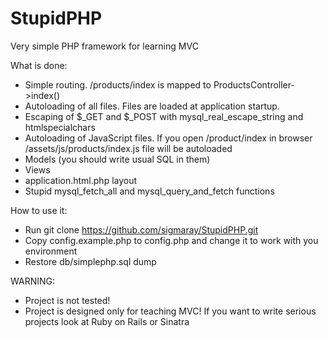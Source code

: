 StupidPHP
=========

Very simple PHP framework for learning MVC

What is done:
* Simple routing. /products/index is mapped to ProductsController->index()
* Autoloading of all files. Files are loaded at application startup.
* Escaping of $_GET and $_POST with mysql_real_escape_string and htmlspecialchars
* Autoloading of JavaScript files. If you open /product/index in browser /assets/js/products/index.js file
will be autoloaded
* Models (you should write usual SQL in them)
* Views
* application.html.php layout
* Stupid mysql_fetch_all and mysql_query_and_fetch functions

How to use it:
* Run git clone https://github.com/sigmaray/StupidPHP.git
* Copy config.example.php to config.php and change it to work with you environment
* Restore db/simplephp.sql dump

WARNING:
* Project is not tested!
* Project is designed only for teaching MVC! If you want to write serious projects look at Ruby on Rails or Sinatra